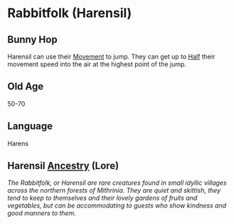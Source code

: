 # Rabbitfolk (Harensil)

## Bunny Hop

Harensil can use their [Movement](../../Game%20Procedures/Combat/Movement.md) to jump. They can get up to [Half](../../Game%20Procedures/Core%20Procedures/Half.md) their movement speed into the air at the highest point of the jump.

## Old Age

50-70

## Language

Harens

## Harensil [Ancestry](Ancestry.md) (Lore)

*The Rabbitfolk, or Harensil are rare creatures found in small idyllic villages across the northern forests of Mithrinia. They are quiet and skittish, they tend to keep to themselves and their lovely gardens of fruits and vegetables, but can be accommodating to guests who show kindness and good manners to them.*
